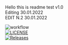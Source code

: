 Hello this is readme test v1.0 <br/>
Editing 30.01.2022 <br/>
EDIT N.2 30.01.2022

![workflow](https://github.com/fredy9669/sem/actions/workflows/main.yml/badge.svg) <br/>
[![LICENSE](https://img.shields.io/github/license/fredy9669/sem.svg?style=flat-square)](https://github.com/<github-username>/sem/blob/master/LICENSE) <br/>
[![Releases](https://img.shields.io/github/release/fredy9669/sem/all.svg?style=flat-square)](https://github.com/fredy9669/sem/releases)